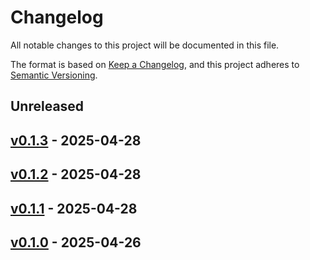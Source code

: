 # Changelog

All notable changes to this project will be documented in this file.

The format is based on [Keep a Changelog](https://keepachangelog.com/en/1.0.0/),
and this project adheres to [Semantic Versioning](https://semver.org/spec/v2.0.0.html).

## Unreleased

## [v0.1.3](https://github.com/madpin/cellmage/releases/tag/v0.1.3) - 2025-04-28

## [v0.1.2](https://github.com/madpin/cellmage/releases/tag/v0.1.2) - 2025-04-28

## [v0.1.1](https://github.com/madpin/cellmage/releases/tag/v0.1.1) - 2025-04-28

## [v0.1.0](https://github.com/madpin/cellmage/releases/tag/v0.1.0) - 2025-04-26
